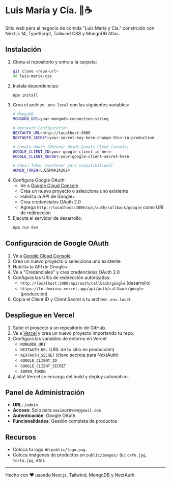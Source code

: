 # Luis María y Cía. 🍰☕

Sitio web para el negocio de comida "Luis María y Cía." construido con Next.js 14, TypeScript, Tailwind CSS y MongoDB Atlas.

## Instalación

1. Clona el repositorio y entra a la carpeta:
   ```bash
   git clone <repo-url>
   cd luis-maria-cia
   ```
2. Instala dependencias:
   ```bash
   npm install
   ```
3. Crea el archivo `.env.local` con las siguientes variables:
   ```bash
   # MongoDB
   MONGODB_URI=your-mongodb-connection-string
   
   # NextAuth Configuration
   NEXTAUTH_URL=http://localhost:3000
   NEXTAUTH_SECRET=your-secret-key-here-change-this-in-production
   
   # Google OAuth (Obtener desde Google Cloud Console)
   GOOGLE_CLIENT_ID=your-google-client-id-here
   GOOGLE_CLIENT_SECRET=your-google-client-secret-here
   
   # Admin Token (mantener para compatibilidad)
   ADMIN_TOKEN=LUISMARIA2024
   ```
4. Configura Google OAuth:
   - Ve a [Google Cloud Console](https://console.cloud.google.com/)
   - Crea un nuevo proyecto o selecciona uno existente
   - Habilita la API de Google+ 
   - Crea credenciales OAuth 2.0
   - Agrega `http://localhost:3000/api/auth/callback/google` como URI de redirección
5. Ejecuta el servidor de desarrollo:
   ```bash
   npm run dev
   ```

## Configuración de Google OAuth

1. Ve a [Google Cloud Console](https://console.cloud.google.com/)
2. Crea un nuevo proyecto o selecciona uno existente
3. Habilita la API de Google+ 
4. Ve a "Credenciales" y crea credenciales OAuth 2.0
5. Configura las URIs de redirección autorizadas:
   - `http://localhost:3000/api/auth/callback/google` (desarrollo)
   - `https://tu-dominio.vercel.app/api/auth/callback/google` (producción)
6. Copia el Client ID y Client Secret a tu archivo `.env.local`

## Despliegue en Vercel

1. Sube el proyecto a un repositorio de GitHub.
2. Ve a [Vercel](https://vercel.com/) y crea un nuevo proyecto importando tu repo.
3. Configura las variables de entorno en Vercel:
   - `MONGODB_URI`
   - `NEXTAUTH_URL` (URL de tu sitio en producción)
   - `NEXTAUTH_SECRET` (clave secreta para NextAuth)
   - `GOOGLE_CLIENT_ID`
   - `GOOGLE_CLIENT_SECRET`
   - `ADMIN_TOKEN`
4. ¡Listo! Vercel se encarga del build y deploy automático.

## Panel de Administración

- **URL**: `/admin`
- **Acceso**: Solo para `maximot0904@gmail.com`
- **Autenticación**: Google OAuth
- **Funcionalidades**: Gestión completa de productos

## Recursos
- Coloca tu logo en `public/logo.png`.
- Coloca imágenes de productos en `public/images/` (ej: `cafe.jpg`, `torta.jpg`, etc).

---

Hecho con ❤️ usando Next.js, Tailwind, MongoDB y NextAuth. 